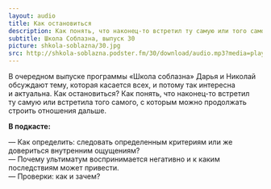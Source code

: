 ```yaml
---
layout: audio
title: Как остановиться
description: Как понять, что наконец-то встретил ту самую или того самого?
subtitle: Школа Соблазна, выпуск 30
picture: shkola-soblazna/30.jpg
src: http://shkola-soblazna.podster.fm/30/download/audio.mp3?media=player
---
```


В очередном выпуске программы «Школа соблазна» Дарья и Николай обсуждают тему, которая касается всех, и потому так интересна и актуальна. Как остановиться? Как понять, что наконец-то встретил ту самую или встретила того самого, с которым можно продолжать строить отношения дальше. 

**В подкасте:**

— Как определить: следовать определенным критериям или же довериться внутренним ощущениям?  
— Почему ультиматум воспринимается негативно и к каким последствиям может привести.  
— Проверки: как и зачем?  
